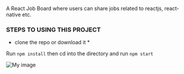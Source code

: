 A React Job Board where users can share jobs related to reactjs, react-native etc. 


### STEPS TO USING THIS PROJECT

* clone the repo or download it *

Run `npm install`
then cd into the directory and run `npm start`


![My image](/src/image.jpg)
